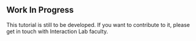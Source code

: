 ## Work In Progress

This tutorial is still to be developed. If you want to contribute to it, please get in touch with Interaction Lab faculty.
